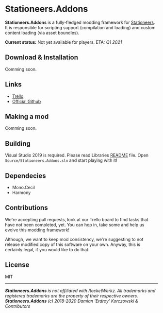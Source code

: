 # Stationeers.Addons
**Stationeers.Addons** is a fully-fledged modding framework for [Stationeers](https://store.steampowered.com/app/544550/Stationeers/).
It is responsible for scripting support (compilation and loading) and custom content loading (via asset boundles).

**Current status:** Not yet available for players. ETA: *Q1 2021*

## Download & Installation
Comming soon.

## Links
* [Trello](https://trello.com/b/zSHKh2XO/stationeersaddons)
* [Official Github](https://github.com/Erdroy/Stationeers.Addons)

## Making a mod
Comming soon.

## Building
Visual Studio 2019 is required.
Please read Libraries [README](Libraries/Stationeers/README.md) file.
Open `Source/Stationeers.Addons.sln` and start playing with it!

## Dependecies
* Mono.Cecil
* Harmony

## Contributions
We're accepting pull requests, look at our Trello board to find tasks that have not been completed, yet.
You can hop in, take some and help us evolve this modding framework!

Although, we want to keep mod consistency, we're suggesting to not release modified copy of this software on your own.
Anyway, this is certainly legal, if you would like to do that.

## License
MIT

___
***Stationeers.Addons** is not affiliated with RocketWerkz. All trademarks and registered trademarks are the property of their respective owners.*<br>
***Stationeers.Addons** (c) 2018-2020 Damian 'Erdroy' Korczowski & Contributors*